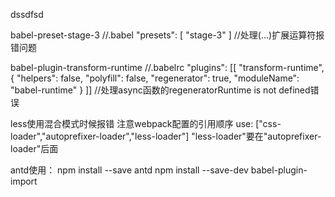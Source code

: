 dssdfsd

babel-preset-stage-3
//.babel
"presets": [
    "stage-3"
]
//处理(...)扩展运算符报错问题

babel-plugin-transform-runtime
//.babelrc
"plugins": [[
    "transform-runtime",
    {
        "helpers": false,
        "polyfill": false,
        "regenerator": true,
        "moduleName": "babel-runtime"
    }
]]
//处理async函数的regeneratorRuntime is not defined错误

less使用混合模式时候报错
注意webpack配置的引用顺序
use: ["css-loader","autoprefixer-loader","less-loader"]
"less-loader"要在"autoprefixer-loader"后面

antd使用：
npm install --save antd
npm install --save-dev babel-plugin-import